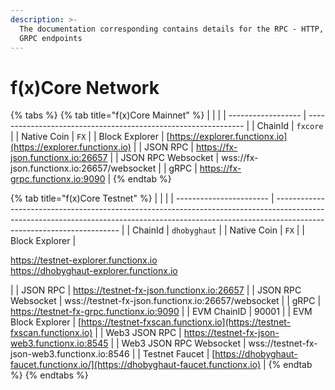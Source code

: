 ```yaml
---
description: >-
  The documentation corresponding contains details for the RPC - HTTP, WS and
  GRPC endpoints
---
```


# f(x)Core Network

{% tabs %}
{% tab title="f(x)Core Mainnet" %}
|                    |                                                                |
| ------------------ | -------------------------------------------------------------- |
| ChainId            | `fxcore`                                                       |
| Native Coin        | `FX`                                                           |
| Block Explorer     | [https://explorer.functionx.io](https://explorer.functionx.io) |
| JSON RPC           | https://fx-json.functionx.io:26657                             |
| JSON RPC Websocket | wss://fx-json.functionx.io:26657/websocket                     |
| gRPC               | https://fx-grpc.functionx.io:9090                              |
{% endtab %}

{% tab title="f(x)Core Testnet" %}
|                         |                                                                                                                                                                                                     |
| ----------------------- | --------------------------------------------------------------------------------------------------------------------------------------------------------------------------------------------------- |
| ChainId                 | `dhobyghaut`                                                                                                                                                                                        |
| Native Coin             | `FX`                                                                                                                                                                                                |
| Block Explorer          | <p><a href="https://testnet-explorer.functionx.io">https://testnet-explorer.functionx.io</a><br><a href="https://dhobyghaut-explorer.functionx.io">https://dhobyghaut-explorer.functionx.io</a></p> |
| JSON RPC                | https://testnet-fx-json.functionx.io:26657                                                                                                                                                          |
| JSON RPC Websocket      | wss://testnet-fx-json.functionx.io:26657/websocket                                                                                                                                                  |
| gRPC                    | https://testnet-fx-grpc.functionx.io:9090                                                                                                                                                           |
| EVM ChainID             | 90001                                                                                                                                                                                               |
| EVM Block Explorer      | [https://testnet-fxscan.functionx.io](https://testnet-fxscan.functionx.io)                                                                                                                          |
| Web3 JSON RPC           | https://testnet-fx-json-web3.functionx.io:8545                                                                                                                                                      |
| Web3 JSON RPC Websocket | wss://testnet-fx-json-web3.functionx.io:8546                                                                                                                                                        |
| Testnet Faucet          | [https://dhobyghaut-faucet.functionx.io/](https://dhobyghaut-faucet.functionx.io)                                                                                                                   |
{% endtab %}
{% endtabs %}

